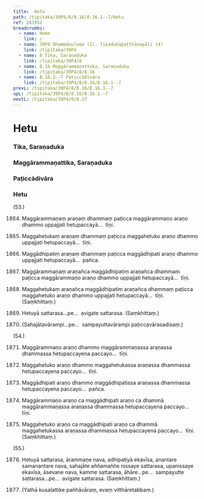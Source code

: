 ```yaml
---
title:  Hetu
path: /tipitaka/39P4/8/8.16/8.16.1--7/Hetu
ref: 261952
breadcrumbs:
  - name: Home
    link: /
  - name: 39P4 Dhammānuloma (1), Tikadukapaṭṭhānapāḷi (4)
    link: /tipitaka/39P4
  - name: 8 Tika, Saraṇaduka
    link: /tipitaka/39P4/8
  - name: 8.16 Maggārammaṇattika, Saraṇaduka
    link: /tipitaka/39P4/8/8.16
  - name: 8.16.1--7 Paṭiccādivāra
    link: /tipitaka/39P4/8/8.16/8.16.1--7
prevL: /tipitaka/39P4/8/8.16/8.16.1--7
upL: /tipitaka/39P4/8/8.16/8.16.1--7
nextL: /tipitaka/39P4/8/8.17
---
```


# Hetu

### Tika, Saraṇaduka

### Maggārammaṇattika, Saraṇaduka

### Paṭiccādivāra

### Hetu

(53.)

1864. Maggārammaṇaṃ araṇaṃ dhammaṃ paṭicca maggārammaṇo araṇo dhammo uppajjati hetupaccayā…  tīṇi.

1865. Maggahetukaṃ araṇaṃ dhammaṃ paṭicca maggahetuko araṇo dhammo uppajjati hetupaccayā…  tīṇi.

1866. Maggādhipatiṃ araṇaṃ dhammaṃ paṭicca maggādhipati araṇo dhammo uppajjati hetupaccayā…  pañca.

1867. Maggārammaṇaṃ araṇañca maggādhipatiṃ araṇañca dhammaṃ paṭicca maggārammaṇo araṇo dhammo uppajjati hetupaccayā…  tīṇi.

1868. Maggahetukaṃ araṇañca maggādhipatiṃ araṇañca dhammaṃ paṭicca maggahetuko araṇo dhammo uppajjati hetupaccayā…  tīṇi. (Saṃkhittaṃ.)

1869. Hetuyā sattarasa…pe…  avigate sattarasa. (Saṃkhittaṃ.)

1870. (Sahajātavārampi…pe…  sampayuttavārampi paṭiccavārasadisaṃ.)

(54.)

1871. Maggārammaṇo araṇo dhammo maggārammaṇassa araṇassa dhammassa hetupaccayena paccayo…  tīṇi.

1872. Maggahetuko araṇo dhammo maggahetukassa araṇassa dhammassa hetupaccayena paccayo…  tīṇi.

1873. Maggādhipati araṇo dhammo maggādhipatissa araṇassa dhammassa hetupaccayena paccayo…  pañca.

1874. Maggārammaṇo araṇo ca maggādhipati araṇo ca dhammā maggārammaṇassa araṇassa dhammassa hetupaccayena paccayo…  tīṇi.

1875. Maggahetuko araṇo ca maggādhipati araṇo ca dhammā maggahetukassa araṇassa dhammassa hetupaccayena paccayo…  tīṇi. (Saṃkhittaṃ.)

(55.)

1876. Hetuyā sattarasa, ārammaṇe nava, adhipatiyā ekavīsa, anantare samanantare nava, sahajāte aññamaññe nissaye sattarasa, upanissaye ekavīsa, āsevane nava, kamme sattarasa, āhāre…pe…  sampayutte sattarasa…pe…  avigate sattarasa. (Saṃkhittaṃ.)

1877. (Yathā kusalattike pañhāvāraṃ, evaṃ vitthāretabbaṃ.)


